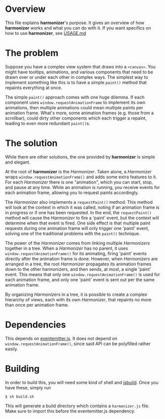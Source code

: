 # Overview

This file explains **harmonizer**'s purpose. It gives an overview of how **harmonizer** works and what you can do with it. If you want specifics on how to use **harmonizer**, see [USAGE.md](USAGE.md)

# The problem

Suppose you have a complex view system that draws into a `<canvas>`. You might have tooltips, animations, and various components that need to be drawn over or under each other in complex ways. The simplest way to implement something like this is to have a simple `paint()` method that repaints everything at once.

The simple `paint()` approach comes with one huge dilemma. If each component uses `window.requestAnimationFrame` to implement its own animations, then multiple animations could mean multiple paints per animation frame. What's more, some animation frames (e.g. those from a scrollbar), could dirty other components which each trigger a repaint, leading to even more redundant `paint()`s.

# The solution

While there are other solutions, the one provided by **harmonizer** is simple and elegant.

At the root of **harmonizer** is the *Harmonizer*. Taken alone, a *Harmonizer* wraps `window.requestAnimationFrame()` and adds some extra features to it. For each *Harmonizer* there is one "animation", which you can start, stop, and pause at any time. While an animation is running, you receive events for each animation frame, allowing you to request paints accordingly.

The *Harmonizer* also implements a `requestPaint()` method. This method will look at the context in which it was called, noting if an animation frame is in progress or if one has been requested. In the end, the `requestPaint()` method will cause the *Harmonizer* to fire a 'paint' event, but the context will determine when that event is fired. One side effect is that multiple paint requests during one animation frame will only trigger one 'paint' event, solving one of the traditional problems with the `paint()` technique.

The power of the *Harmonizer* comes from linking multiple *Harmonizers* together in a tree. When a *Harmonizer* has no parent, it uses `window.requestAnimationFrame()` for its animating, firing 'paint' events directly after the animation frame is done. However, when *Harmonizers* are arranged in a tree, the root *Harmonizer* propagates its animation frames down to the other harmonizers, and then sends, at most, a single 'paint' event. This means that only one `window.requestAnimationFrame()` is used for each animation frame, and only one 'paint' event is sent out per the same animation frame.

By organizing *Harmonizers* in a tree, it is possible to create a complex hierarchy of views, each with its own *Harmonizer*, that repaints no more than once per animation frame.

# Dependencies

This depends on [eventemitter.js](https://github.com/unixpickle/eventemitter.js). It does not depend on `window.requestAnimationFrame()`, since said API can be polyfilled rather easily.

# Building

In order to build this, you will need some kind of shell and [jsbuild](https://github.com/unixpickle/jsbuild). Once you have these, simply run

    $ sh build.sh

This will generate a build directory which contains a `harmonizer.js` file. Make sure to import this before the eventemitter.js dependency.
